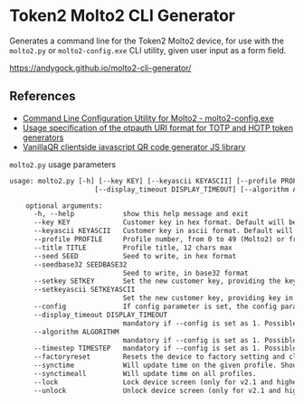 # Token2 Molto2 CLI Generator

Generates a command line for the Token2 Molto2 device, for use with the `molto2.py` or `molto2-config.exe` CLI utility, given user input as a form field.

<https://andygock.github.io/molto2-cli-generator/>

## References

- [Command Line Configuration Utility for Molto2 - molto2-config.exe](https://www.token2.com/site/page/command-line-configuration-utility-for-molto2-molto2-config-exe)
- [Usage specification of the otpauth URI format for TOTP and HOTP token generators](https://www.ietf.org/archive/id/draft-linuxgemini-otpauth-uri-01.txt)
- [VanillaQR clientside javascript QR code generator JS library](https://github.com/chuckfairy/VanillaQR.js/)

`molto2.py` usage parameters

```txt
usage: molto2.py [-h] [--key KEY] [--keyascii KEYASCII] [--profile PROFILE] [--title TITLE] [--seed SEED] [--seedbase32 SEEDBASE32] [--setkey SETKEY] [--setkeyascii SETKEYASCII] [--config]
                     [--display_timeout DISPLAY_TIMEOUT] [--algorithm ALGORITHM] [--timestep TIMESTEP] [--factoryreset]

    optional arguments:
      -h, --help            show this help message and exit
      --key KEY             Customer key in hex format. Default will be used if not supplied.
      --keyascii KEYASCII   Customer key in ascii format. Default will be used if not supplied.
      --profile PROFILE     Profile number, from 0 to 49 (Molto2) or from 0 to 99 (Molto2 v2)
      --title TITLE         Profile title, 12 chars max
      --seed SEED           Seed to write, in hex format
      --seedbase32 SEEDBASE32
                            Seed to write, in base32 format
      --setkey SETKEY       Set the new customer key, providing the key in hex. Please note that setting new key requires confirmation on the device (physical button press)
      --setkeyascii SETKEYASCII
                            Set the new customer key, providing key in ascii. Please note that setting new key requires confirmation on the device (physical button press)
      --config              If config parameter is set, the config parameters become required.
      --display_timeout DISPLAY_TIMEOUT
                            mandatory if --config is set as 1. Possible values 0=15s, 1=30s, 2=60s, 3=120s
      --algorithm ALGORITHM
                            mandatory if --config is set as 1. Possible values 1=SHA1 HMAC or 2=SHA256 HMAC hashing algorithm
      --timestep TIMESTEP   mandatory if --config is set as 1. Possible values 1=30 seconds or 2= 60 seconds
      --factoryreset        Resets the device to factory setting and clear all data. Please note this requires confirmation on the device (physical button press)
      --synctime            Will update time on the given profile. Should be used together with --profile parameter
      --synctimeall         Will update time on all profiles.
      --lock                Lock device screen (only for v2.1 and higher)
      --unlock              Unlock device screen (only for v2.1 and higher)
```
